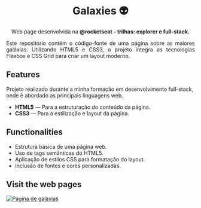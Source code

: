 <h1 align="center">Galaxies 👽</h1>

<p align="center">Web page desenvolvida na <b>@rocketseat - trilhas: explorer e full-stack.</b></p>
<p align="justify">Este repositório contém o código-fonte de uma página sobre as maiores galáxias. Utilizando HTML5 e CSS3, o projeto integra as tecnologias Flexbox e CSS Grid para criar um layout moderno.
</p>


## Features
Projeto realizado durante a minha formação em desenvolvimento full-stack, onde é abordado as principais linguagens web.
-  <b>HTML5</b> — Para a estruturação do conteúdo da página.
-  <b>CSS3</b> — Para a estilização e layout da página.

## Functionalities

- Estrutura básica de uma página web.
- Uso de tags semânticas do HTML5.
- Aplicação de estilos CSS para formatação do layout.
- Inclusão de fontes e cores personalizadas.

## Visit the web pages

<a href="https://travelgram-three.vercel.app/"><img src="https://github.com/user-attachments/assets/25ae98f5-e73d-4a2b-8c04-b37d0b4ebcbe" alt="Pagina de galaxias"/></a>

